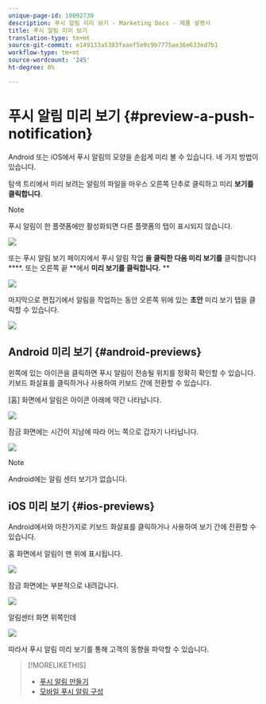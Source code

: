 ```yaml
---
unique-page-id: 10092730
description: 푸시 알림 미리 보기 - Marketing Docs - 제품 설명서
title: 푸시 알림 미리 보기
translation-type: tm+mt
source-git-commit: e149133a5383faaef5e9c9b7775ae36e633ed7b1
workflow-type: tm+mt
source-wordcount: '245'
ht-degree: 0%

---
```



# 푸시 알림 미리 보기 {#preview-a-push-notification}

Android 또는 iOS에서 푸시 알림의 모양을 손쉽게 미리 볼 수 있습니다. 네 가지 방법이 있습니다.

탐색 트리에서 미리 보려는 알림의 파일을 마우스 오른쪽 단추로 클릭하고 미리 **보기를 클릭합니다**.

>[!NOTE]
>
>푸시 알림이 한 플랫폼에만 활성화되면 다른 플랫폼의 탭이 표시되지 않습니다.

![](assets/image2015-9-4-9-3a52-3a27.png)

또는 푸시 알림 보기 페이지에서 푸시 알림 작업 **을 클릭한 다음 미리 보기를** 클릭합니다 ****. 또는 오른쪽 끝 **에서 **미리 보기를 클릭합니다.** **

![](assets/image2015-9-4-10-3a53-3a28.png)

마지막으로 편집기에서 알림을 작업하는 동안 오른쪽 위에 있는 **초안** 미리 보기 탭을 클릭할 수 있습니다.

![](assets/image2015-9-14-15-3a55-3a26.png)

## Android 미리 보기 {#android-previews}

왼쪽에 있는 아이콘을 클릭하면 푸시 알림이 전송될 위치를 정확히 확인할 수 있습니다. 키보드 화살표를 클릭하거나 사용하여 키보드 간에 전환할 수 있습니다.

[홈] 화면에서 알림은 아이콘 아래에 약간 나타납니다.

![](assets/image2015-9-17-16-3a57-3a0.png)

잠금 화면에는 시간이 지남에 따라 어느 쪽으로 갑자기 나타납니다.

![](assets/image2015-9-17-16-3a58-3a47.png)

>[!NOTE]
>
>Android에는 알림 센터 보기가 없습니다.

## iOS 미리 보기 {#ios-previews}

Android에서와 마찬가지로 키보드 화살표를 클릭하거나 사용하여 보기 간에 전환할 수 있습니다.

홈 화면에서 알림이 맨 위에 표시됩니다.

![](assets/image2015-9-17-17-3a0-3a28.png)

잠금 화면에는 부분적으로 내려갑니다.

![](assets/image2015-9-17-17-3a2-3a1.png)

알림센터 화면 위쪽인데

![](assets/image2015-9-17-17-3a3-3a15.png)

따라서 푸시 알림 미리 보기를 통해 고객의 동향을 파악할 수 있습니다.

>[!MORELIKETHIS]
>
>* [푸시 알림 만들기](create-a-push-notification.md)
>* [모바일 푸시 알림 구성](configure-mobile-push-notification.md)

>




